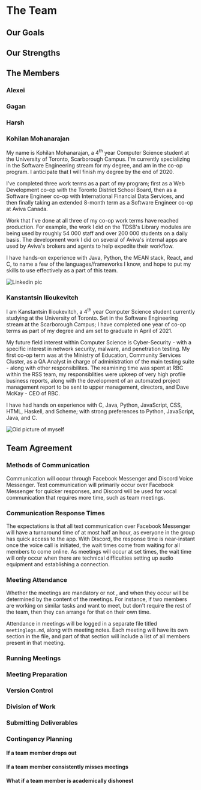 # The Team

## Our Goals

## Our Strengths

## The Members

### Alexei 

### Gagan

### Harsh

### Kohilan Mohanarajan
My name is Kohilan Mohanarajan, a 4<sup>th</sup> year Computer Science student at the University of Toronto, Scarborough Campus.  I'm currently specializing in the Software Engineering stream for my degree, and am in the co-op program.  I anticipate that I will finish my degree by the end of 2020.  

I've completed three work terms as a part of my program; first as a Web Development co-op with the Toronto District School Board, then as a Software Engineer co-op with International Financial Data Services, and then finally taking an extended 8-month term as a Software Engineer co-op at Aviva Canada.  

Work that I've done at all three of my co-op work terms have reached production.  For example, the work I did on the TDSB's Library modules are being used by roughly 54 000 staff and over 200 000 students on a daily basis.  The development work I did on several of Aviva's internal apps are used by Aviva's brokers and agents to help expedite their workflow.

I have hands-on experience with Java, Python, the MEAN stack, React, and C, to name a few of the languages/frameworks I know, and hope to put my skills to use effectively as a part of this team.

![Linkedin pic](https://media-exp1.licdn.com/dms/image/C5603AQEDAEbNqqWsKQ/profile-displayphoto-shrink_200_200/0?e=1586390400&v=beta&t=6fkegzh9HWWeD1asEISR5lmI-gDoAPSTptrXelOJoOE)

### Kanstantsin Ilioukevitch

I am Kanstantsin Ilioukevitch, a 4<sup>th</sup> year Computer Science student currently studying at the University of Toronto. Set in the Software Engineering stream at the Scarborough Campus; I have completed one year of co-op terms as part of my degree and am set to graduate in April of 2021. 

My future field interest within Computer Science is Cyber-Security - with a specific interest in network security, malware, and penetration testing. My first co-op term was at the Ministry of Education, Community Services Cluster, as a QA Analyst in charge of administration of the main testing suite - along with other responsibilites. The reamining time was spent at RBC within the RSS team, my responsiblities were upkeep of very high profile business reports, along with the development of an automated project management report to be sent to upper management, directors, and Dave McKay - CEO of RBC. 

I have had hands on experience with C, Java, Python, JavaScript, CSS, HTML, Haskell, and Scheme; with strong preferences to Python, JavaScript, Java, and C.

![Old picture of myself](https://scontent.fybz2-2.fna.fbcdn.net/v/t31.0-8/p960x960/12471884_800258880102723_5539173782335235875_o.jpg?_nc_cat=104&_nc_ohc=12WtAIJs5HUAX-FBX8D&_nc_ht=scontent.fybz2-2.fna&_nc_tp=6&oh=3d273a3a253975bea7b7dcab21ec7edf&oe=5EC7983A)

## Team Agreement

### Methods of Communication 
Communication will occur through Facebook Messenger and Discord Voice Messenger.  Text communication will primarily occur over Facebook Messenger for quicker responses, and Discord will be used for vocal communication that requires more time, such as team meetings.

### Communication Response Times 
The expectations is that all text communication over Facebook Messenger will have a turnaround time of at most half an hour, as everyone in the group has quick access to the app.  With Discord, the response time is near-instant once the voice call is initiated, the wait times come from waiting for all members to come online.  As meetings will occur at set times, the wait time will only occur when there are technical difficulties setting up audio equipment and establishing a connection.

### Meeting Attendance
Whether the meetings are mandatory or not , and when they occur will be determined by the content of the meetings.  For instance, if two members are working on similar tasks and want to meet, but don't require the rest of the team, then they can arrange for that on their own time. 

Attendance in meetings will be logged in a separate file titled `meetinglogs.md`, along with meeting notes.  Each meeting will have its own section in the file, and part of that section will include a list of all members present in that meeting. 

### Running Meetings 

### Meeting Preparation 

### Version Control 

### Division of Work 

### Submitting Deliverables 

### Contingency Planning 

#### If a team member drops out

#### If a team member consistently misses meetings 

#### What if a team member is academically dishonest